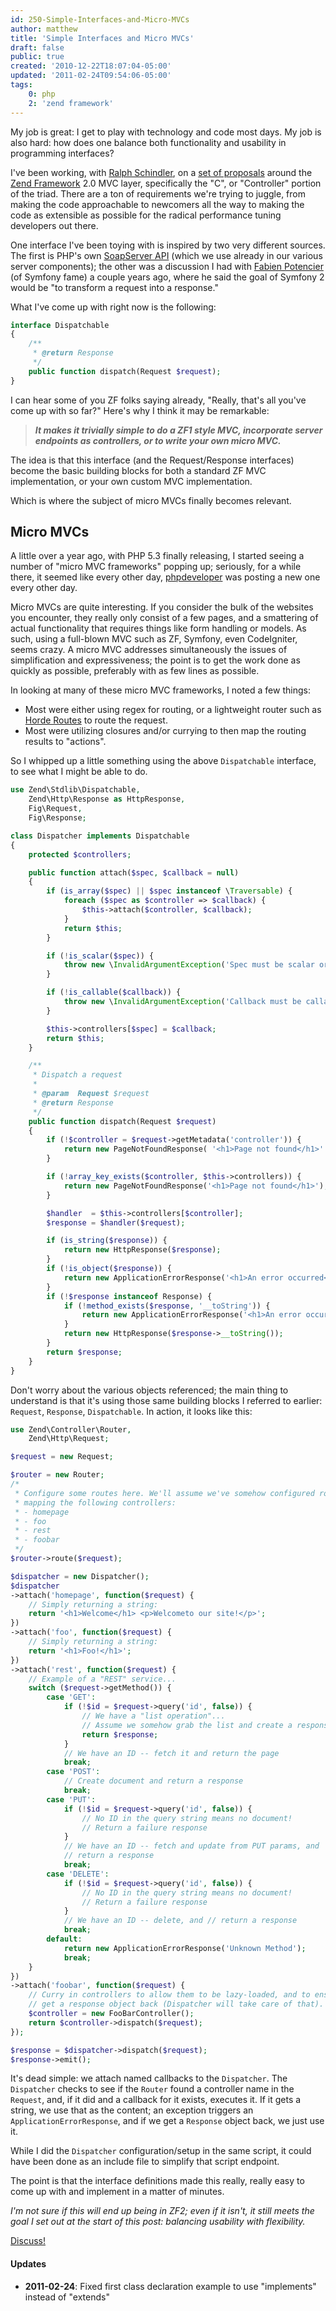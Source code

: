 ```yaml
---
id: 250-Simple-Interfaces-and-Micro-MVCs
author: matthew
title: 'Simple Interfaces and Micro MVCs'
draft: false
public: true
created: '2010-12-22T18:07:04-05:00'
updated: '2011-02-24T09:54:06-05:00'
tags:
    0: php
    2: 'zend framework'
---
```

My job is great: I get to play with technology and code most days. My job is
also hard: how does one balance both functionality and usability in programming
interfaces?

I've been working, with [Ralph Schindler](http://ralphschindler.com), on a
[set of proposals](http://bit.ly/zf2mvcprops) around the
[Zend Framework](http://framework.zend.com/) 2.0 MVC layer, specifically the
"C", or "Controller" portion of the triad. There are a ton of requirements we're
trying to juggle, from making the code approachable to newcomers all the way to
making the code as extensible as possible for the radical performance tuning
developers out there.

<!--- EXTENDED -->

One interface I've been toying with is inspired by two very different sources.
The first is PHP's own [SoapServer API](http://php.net/SoapServer) (which we use
already in our various server components); the other was a discussion I had with
[Fabien Potencier](http://fabien.potencier.org) (of Symfony fame) a couple years
ago, where he said the goal of Symfony 2 would be "to transform a request into a
response."

What I've come up with right now is the following:

```php
interface Dispatchable
{
    /**
     * @return Response
     */
    public function dispatch(Request $request);
}
```

I can hear some of you ZF folks saying already, "Really, that's all you've come
up with so far?" Here's why I think it may be remarkable:

> ***It makes it trivially simple to do a ZF1 style MVC, incorporate server
> endpoints as controllers, or to write your own micro MVC.***

The idea is that this interface (and the Request/Response interfaces) become the
basic building blocks for both a standard ZF MVC implementation, or your own
custom MVC implementation.

Which is where the subject of micro MVCs finally becomes relevant.

Micro MVCs
----------

A little over a year ago, with PHP 5.3 finally releasing, I started seeing a
number of "micro MVC frameworks" popping up; seriously, for a while there, it
seemed like every other day, [phpdeveloper](http://phpdeveloper.org/) was
posting a new one every other day.

Micro MVCs are quite interesting. If you consider the bulk of the websites you
encounter, they really only consist of a few pages, and a smattering of actual
functionality that requires things like form handling or models. As such, using
a full-blown MVC such as ZF, Symfony, even CodeIgniter, seems crazy. A micro MVC
addresses simultaneously the issues of simplification and expressiveness; the
point is to get the work done as quickly as possible, preferably with as few
lines as possible.

In looking at many of these micro MVC frameworks, I noted a few things:

- Most were either using regex for routing, or a lightweight router such as
  [Horde Routes](http://dev.horde.org/routes/) to route the request.
- Most were utilizing closures and/or currying to then map the routing results
  to "actions".

So I whipped up a little something using the above `Dispatchable` interface, to
see what I might be able to do.

```php
use Zend\Stdlib\Dispatchable,
    Zend\Http\Response as HttpResponse,
    Fig\Request,
    Fig\Response;

class Dispatcher implements Dispatchable
{
    protected $controllers;

    public function attach($spec, $callback = null)
    {
        if (is_array($spec) || $spec instanceof \Traversable) {
            foreach ($spec as $controller => $callback) {
                $this->attach($controller, $callback);
            }
            return $this;
        }

        if (!is_scalar($spec)) {
            throw new \InvalidArgumentException('Spec must be scalar or traversable');
        }

        if (!is_callable($callback)) {
            throw new \InvalidArgumentException('Callback must be callable');
        }

        $this->controllers[$spec] = $callback;
        return $this;
    }

    /**
     * Dispatch a request
     * 
     * @param  Request $request 
     * @return Response
     */
    public function dispatch(Request $request)
    {
        if (!$controller = $request->getMetadata('controller')) {
            return new PageNotFoundResponse( '<h1>Page not found</h1>' );
        }

        if (!array_key_exists($controller, $this->controllers)) {
            return new PageNotFoundResponse('<h1>Page not found</h1>');
        }

        $handler  = $this->controllers[$controller];
        $response = $handler($request);

        if (is_string($response)) {
            return new HttpResponse($response);
        }
        if (!is_object($response)) {
            return new ApplicationErrorResponse('<h1>An error occurred</h1>');
        }
        if (!$response instanceof Response) {
            if (!method_exists($response, '__toString')) {
                return new ApplicationErrorResponse('<h1>An error occurred</h1>');
            }
            return new HttpResponse($response->__toString());
        }
        return $response;
    }
}
```

Don't worry about the various objects referenced; the main thing to understand
is that it's using those same building blocks I referred to earlier: `Request`,
`Response`, `Dispatchable`. In action, it looks like this:

```php
use Zend\Controller\Router,
    Zend\Http\Request;

$request = new Request;

$router = new Router;
/*
 * Configure some routes here. We'll assume we've somehow configured routes
 * mapping the following controllers:
 * - homepage
 * - foo
 * - rest
 * - foobar
 */
$router->route($request);

$dispatcher = new Dispatcher();
$dispatcher
->attach('homepage', function($request) {
    // Simply returning a string:
    return '<h1>Welcome</h1> <p>Welcometo our site!</p>';
})
->attach('foo', function($request) {
    // Simply returning a string:
    return '<h1>Foo!</h1>';
})
->attach('rest', function($request) {
    // Example of a "REST" service...
    switch ($request->getMethod()) {
        case 'GET':
            if (!$id = $request->query('id', false)) {
                // We have a "list operation"...
                // Assume we somehow grab the list and create a response
                return $response;
            }
            // We have an ID -- fetch it and return the page
            break;
        case 'POST':
            // Create document and return a response
            break;
        case 'PUT':
            if (!$id = $request->query('id', false)) {
                // No ID in the query string means no document!
                // Return a failure response
            }
            // We have an ID -- fetch and update from PUT params, and
            // return a response
            break;
        case 'DELETE':
            if (!$id = $request->query('id', false)) {
                // No ID in the query string means no document!
                // Return a failure response
            }
            // We have an ID -- delete, and // return a response
            break;
        default:
            return new ApplicationErrorResponse('Unknown Method');
            break;
    }
})
->attach('foobar', function($request) {
    // Curry in controllers to allow them to be lazy-loaded, and to ensure we 
    // get a response object back (Dispatcher will take care of that).
    $controller = new FooBarController();
    return $controller->dispatch($request);
});

$response = $dispatcher->dispatch($request);
$response->emit();
```

It's dead simple: we attach named callbacks to the `Dispatcher`. The `Dispatcher`
checks to see if the `Router` found a controller name in the `Request`, and, if it
did and a callback for it exists, executes it. If it gets a string, we use that
as the content; an exception triggers an `ApplicationErrorResponse`, and if we
get a `Response` object back, we just use it.

While I did the `Dispatcher` configuration/setup in the same script, it could have
been done as an include file to simplify that script endpoint.

The point is that the interface definitions made this really, really easy to
come up with and implement in a matter of minutes.

*I'm not sure if this will end up being in ZF2; even if it isn't, it still meets
the goal I set out at the start of this post: balancing usability with
flexibility.*

[Discuss!](http://bit.ly/zf2mvcprops)

#### Updates

- **2011-02-24**: Fixed first class declaration example to use "implements" instead of "extends"
